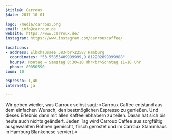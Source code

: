```yaml
---
$title@: Carroux
$date: 2017-10-01

logo: /media/carroux.png
email: info@carroux.de
website: https://www.carroux.de/
instagram: https://www.instagram.com/carrouxcaffee/

locations:
- address: Elbchaussee 583<br>22587 Hamburg
  coordinates: "53.55855409999999,9.812202899999988"
  hours@: Montag – Samstag 8:30–18 Uhr<br>Sonntag 11–18 Uhr
  phone: 80050590
zoom: 10

espresso: 1,40
internet@: ja

---
```

Wir geben wieder, was Carroux selbst sagt: »Carroux Caffee entstand aus dem einfachen Wunsch, den bestmöglichen Espresso zu genießen. Und dieses Erlebnis dann mit allen Kaffeeliebhabern zu teilen. Daran hat sich bis heute auch nichts geändert. Jeden Tag wird Carroux Caffee aus sorgfältig ausgewählten Bohnen gemischt, frisch geröstet und im Carroux Stammhaus in Hamburg Blankenese serviert.«